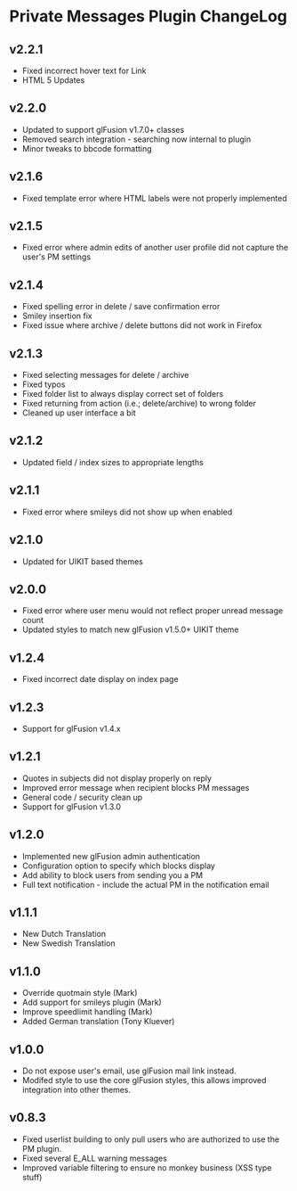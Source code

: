 # Private Messages Plugin ChangeLog

## v2.2.1
  - Fixed incorrect hover text for Link
  - HTML 5 Updates

## v2.2.0
  - Updated to support glFusion v1.7.0+ classes
  - Removed search integration - searching now internal to plugin
  - Minor tweaks to bbcode formatting

## v2.1.6
  - Fixed template error where HTML labels were not properly implemented

## v2.1.5
  - Fixed error where admin edits of another user profile did not capture the user's PM settings

## v2.1.4
  - Fixed spelling error in delete / save confirmation error
  - Smiley insertion fix
  - Fixed issue where archive / delete buttons did not work in Firefox

## v2.1.3
  - Fixed selecting messages for delete / archive
  - Fixed typos
  - Fixed folder list to always display correct set of folders
  - Fixed returning from action (i.e.; delete/archive) to wrong folder
  - Cleaned up user interface a bit

## v2.1.2
  - Updated field / index sizes to appropriate lengths

## v2.1.1
  - Fixed error where smileys did not show up when enabled

## v2.1.0
  - Updated for UIKIT based themes

## v2.0.0
  - Fixed error where user menu would not reflect proper unread message count
  - Updated styles to match new glFusion v1.5.0+ UIKIT theme

## v1.2.4
  - Fixed incorrect date display on index page

## v1.2.3
  - Support for glFusion v1.4.x

## v1.2.1
  - Quotes in subjects did not display properly on reply
  - Improved error message when recipient blocks PM messages
  - General code / security clean up
  - Support for glFusion v1.3.0

## v1.2.0
  - Implemented new glFusion admin authentication
  - Configuration option to specify which blocks display
  - Add ability to block users from sending you a PM
  - Full text notification - include the actual PM in the notification email

## v1.1.1
  - New Dutch Translation
  - New Swedish Translation

## v1.1.0
  - Override quotmain style (Mark)
  - Add support for smileys plugin (Mark)
  - Improve speedlimit handling (Mark)
  - Added German translation (Tony Kluever)

## v1.0.0
  - Do not expose user's email, use glFusion mail link instead.
  - Modifed style to use the core glFusion styles, this allows improved integration into other themes.

## v0.8.3
  - Fixed userlist building to only pull users who are authorized to use the PM plugin.
  - Fixed several E_ALL warning messages
  - Improved variable filtering to ensure no monkey business (XSS type stuff)